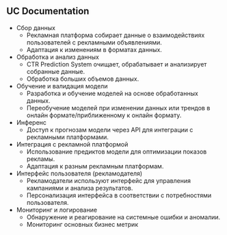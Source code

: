 ## UC Documentation

- Сбор данных
    - Рекламная платформа собирает данные о взаимодействиях пользователей с рекламными объявлениями.
    - Адаптация к изменениям в форматах данных.
- Обработка и анализ данных
    - CTR Prediction System очищает, обрабатывает и анализирует собранные данные.
    - Обработка больших объемов данных.
- Обучение и валидация модели
    - Разработка и обучение моделей на основе обработанных данных.
    - Переобучение моделей при изменении данных или трендов в онлайн формате/приближенному к онлайн формату.
- Инференс
    - Доступ к прогнозам модели через API для интеграции с рекламными платформами.
- Интеграция с рекламной платформой
    - Использование предиктов модели для оптимизации показов рекламы.
    - Адаптация к разным рекламным платформам.
- Интерфейс пользователя (рекламодателя)
    - Рекламодатели используют интерфейс для управления кампаниями и анализа результатов.
    - Персонализация интерфейса в соответствии с потребностями пользователя.
- Мониторинг и логирование
    - Обнаружение и реагирование на системные ошибки и аномалии.
    - Мониторинг основных бизнес метрик
